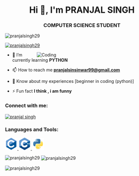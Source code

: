 <h1 align="center">Hi 👋, I'm PRANJAL SINGH</h1>
<h3 align="center">COMPUTER SCIENCE STUDENT</h3>

<p align="left"> <img src="https://komarev.com/ghpvc/?username=pranjalsingh29&label=Profile%20views&color=0e75b6&style=flat" alt="pranjalsingh29" /> </p>

<p align="left"> <a href="https://github.com/ryo-ma/github-profile-trophy"><img src="https://github-profile-trophy.vercel.app/?username=pranjalsingh29" alt="pranjalsingh29" /></a> </p>

<img align="right" alt="Coding" width="400" src = "https://dribbble.com/shots/15046127-Daily-Huddles">


- 🌱 I’m currently learning **PYTHON**

- 📫 How to reach me **pranjalsinsinwar99@gmail.com**

- 📄 Know about my experiences [beginner in coding (python)]

- ⚡ Fun fact **I think , i am funny**

<h3 align="left">Connect with me:</h3>
<p align="left">
<a href="https://linkedin.com/in/pranjal singh" target="blank"><img align="center" src="https://raw.githubusercontent.com/rahuldkjain/github-profile-readme-generator/master/src/images/icons/Social/linked-in-alt.svg" alt="pranjal singh" height="30" width="40" /></a>
</p>

<h3 align="left">Languages and Tools:</h3>
<p align="left"> <a href="https://www.cprogramming.com/" target="_blank" rel="noreferrer"> <img src="https://raw.githubusercontent.com/devicons/devicon/master/icons/c/c-original.svg" alt="c" width="40" height="40"/> </a> <a href="https://www.w3schools.com/cpp/" target="_blank" rel="noreferrer"> <img src="https://raw.githubusercontent.com/devicons/devicon/master/icons/cplusplus/cplusplus-original.svg" alt="cplusplus" width="40" height="40"/> </a> <a href="https://www.python.org" target="_blank" rel="noreferrer"> <img src="https://raw.githubusercontent.com/devicons/devicon/master/icons/python/python-original.svg" alt="python" width="40" height="40"/> </a> </p>

<p><img align="left" src="https://github-readme-stats.vercel.app/api/top-langs?username=pranjalsingh29&show_icons=true&locale=en&layout=compact" alt="pranjalsingh29" /></p>

<p>&nbsp;<img align="center" src="https://github-readme-stats.vercel.app/api?username=pranjalsingh29&show_icons=true&locale=en" alt="pranjalsingh29" /></p>

<p><img align="center" src="https://github-readme-streak-stats.herokuapp.com/?user=pranjalsingh29&" alt="pranjalsingh29" /></p>
